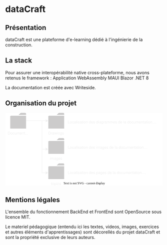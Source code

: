 # dataCraft
## Présentation
dataCraft est une plateforme d'e-learning dédié à l'ingénierie de la construction.

## La stack
Pour assurer une interopérabilité native cross-plateforme, nous avons retenus le framework :
Application WebAssembly MAUI Blazor .NET 8

La documentation est créée avec Writeside.

## Organisation du projet
![Arborescence](Documentation/Drawings/dataCraft_Project_Organisation.svg)

## Mentions légales
L'ensemble du fonctionnement BackEnd et FrontEnd sont OpenSource sous licence MIT.

Le materiel pédagogique (entendu ici les textes, videos, images, exercices et autres éléments d'apprentissages) sont décorellés du projet dataCraft et sont la propriété exclusive de leurs auteurs.


